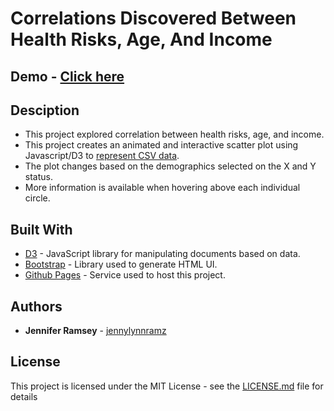 # Correlations Discovered Between Health Risks, Age, And Income

## Demo - [Click here](https://jennylynnramz.github.io/D3-challenge/D3_data_journalism/StarterCode)

## Desciption
* This project explored correlation between health risks, age, and income.
* This project creates an animated and interactive scatter plot using Javascript/D3 to [represent CSV data](https://github.com/jennylynnramz/D3-challenge/tree/master/D3_data_journalism/StarterCode/assets/data).
* The plot changes based on the demographics selected on the X and Y status.
* More information is available when hovering above each individual circle.

## Built With

* [D3](https://d3js.org/) - JavaScript library for manipulating documents based on data.
* [Bootstrap](https://getbootstrap.com/) - Library used to generate HTML UI. 
* [Github Pages](https://pages.github.com/) - Service used to host this project.


## Authors

* **Jennifer Ramsey** - [jennylynnramz](https://github.com/jennylynnramz)


## License

This project is licensed under the MIT License - see the [LICENSE.md](LICENSE.md) file for details
